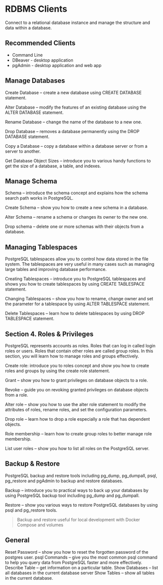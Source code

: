 # RDBMS Clients

Connect to a relational database instance and manage the structure and data within a database.

## Recommended Clients

- Command Line
- DBeaver - desktop application
- pgAdmin - desktop application and web app

## Manage Databases

Create Database – create a new database using CREATE DATABASE statement.

Alter Database – modify the features of an existing database using the ALTER DATABASE statement.

Rename Database – change the name of the database to a new one.

Drop Database – removes a database permanently using the DROP DATABASE statement.

Copy a Database – copy a database within a database server or from a server to another.

Get Database Object Sizes – introduce you to various handy functions to get the size of a database, a table, and indexes.

## Manage Schema

Schema – introduce the schema concept and explains how the schema search path works in PostgreSQL.

Create Schema – show you how to create a new schema in a database.

Alter Schema – rename a schema or changes its owner to the new one.

Drop schema – delete one or more schemas with their objects from a database.

## Managing Tablespaces

PostgreSQL tablespaces allow you to control how data stored in the file system. The tablespaces are very useful in many cases such as managing large tables and improving database performance.

Creating Tablespaces – introduce you to PostgreSQL tablespaces and shows you how to create tablespaces by using CREATE TABLESPACE statement.

Changing Tablespaces – show you how to rename, change owner and set the parameter for a tablespace by using ALTER TABLESPACE statement.

Delete Tablespaces – learn how to delete tablespaces by using DROP TABLESPACE statement.

## Section 4. Roles & Privileges

PostgreSQL represents accounts as roles. Roles that can log in called login roles or users. Roles that contain other roles are called group roles. In this section, you will learn how to manage roles and groups effectively.

Create role: introduce you to roles concept and show you how to create roles and groups by using the create role statement.

Grant – show you how to grant privileges on database objects to a role.

Revoke – guide you on revoking granted privileges on database objects from a role.

Alter role – show you how to use the alter role statement to modify the attributes of roles, rename roles, and set the configuration parameters.

Drop role – learn how to drop a role especially a role that has dependent objects.

Role membership – learn how to create group roles to better manage role membership.

List user roles – show you how to list all roles on the PostgreSQL server.

## Backup & Restore

PostgreSQL backup and restore tools including pg_dump, pg_dumpall, psql,  pg_restore and  pgAdmin to backup and restore databases.

Backup – introduce you to practical ways to back up your databases by using PostgreSQL backup tool including pg_dump and pg_dumpall.

Restore –  show you various ways to restore PostgreSQL databases by using psql and pg_restore tools.

> Backup and restore useful for local development with Docker Compose and volumes

## General

Reset Password – show you how to reset the forgotten password of the postgres user.
psql Commands – give you the most common psql command to help you query data from PostgreSQL faster and more effectively.
Describe Table – get information on a particular table.
Show Databases – list all databases in the current database server
Show Tables – show all tables in the current database.
